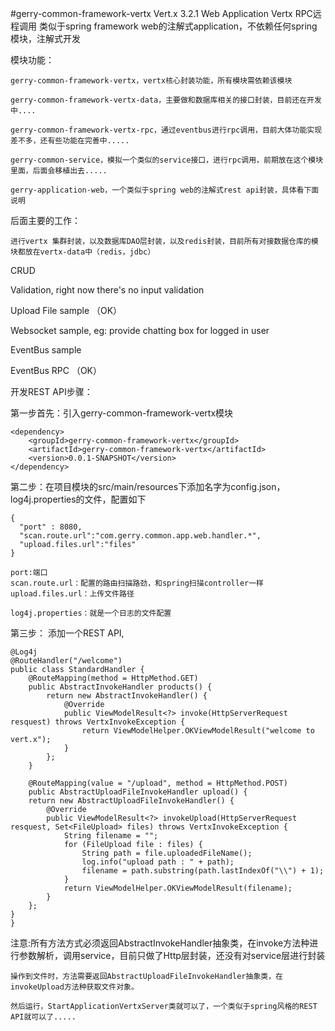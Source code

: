#gerry-common-framework-vertx
Vert.x 3.2.1 Web Application Vertx RPC远程调用
 类似于spring framework web的注解式application，不依赖任何spring模块，注解式开发
 
 
 模块功能：
 
 	gerry-common-framework-vertx，vertx核心封装功能，所有模块需依赖该模块
 	
 	gerry-common-framework-vertx-data，主要做和数据库相关的接口封装，目前还在开发中....
 	
 	gerry-common-framework-vertx-rpc，通过eventbus进行rpc调用，目前大体功能实现差不多，还有些功能在完善中.....
 	
 	gerry-common-service，模拟一个类似的service接口，进行rpc调用，前期放在这个模块里面，后面会移植出去.....
 	
 	gerry-application-web，一个类似于spring web的注解式rest api封装，具体看下面说明
 	
 后面主要的工作：
 
 	进行vertx 集群封装，以及数据库DAO层封装，以及redis封装，目前所有对接数据仓库的模块都放在vertx-data中（redis，jdbc）
 
 CRUD
 
 Validation, right now there's no input validation
 
 Upload File sample （OK）
 
 Websocket sample, eg: provide chatting box for logged in user
 
 EventBus sample
 
 EventBus RPC （OK）

开发REST API步骤：
    
  第一步首先：引入gerry-common-framework-vertx模块
    
    <dependency>
  		<groupId>gerry-common-framework-vertx</groupId>
  		<artifactId>gerry-common-framework-vertx</artifactId>
  		<version>0.0.1-SNAPSHOT</version>
  	</dependency>
  	
  第二步：在项目模块的src/main/resources下添加名字为config.json，log4j.properties的文件，配置如下
  	
    {
      "port" : 8080,
      "scan.route.url":"com.gerry.common.app.web.handler.*",
      "upload.files.url":"files"
    }
    
    port:端口
    scan.route.url：配置的路由扫描路劲，和spring扫描controller一样
    upload.files.url：上传文件路径
    
    log4j.properties：就是一个日志的文件配置
    
  第三步： 添加一个REST API,
    
    
    @Log4j
    @RouteHandler("/welcome")
    public class StandardHandler {
    	@RouteMapping(method = HttpMethod.GET)
    	public AbstractInvokeHandler products() {
    		return new AbstractInvokeHandler() {
    			@Override
    			public ViewModelResult<?> invoke(HttpServerRequest resquest) throws VertxInvokeException {
    				return ViewModelHelper.OKViewModelResult("welcome to vert.x");
    			}
    		};
    	}
    	
    	@RouteMapping(value = "/upload", method = HttpMethod.POST)
	    public AbstractUploadFileInvokeHandler upload() {
		return new AbstractUploadFileInvokeHandler() {
			@Override
			public ViewModelResult<?> invokeUpload(HttpServerRequest resquest, Set<FileUpload> files) throws VertxInvokeException {
				String filename = "";
				for (FileUpload file : files) {
					String path = file.uploadedFileName();
					log.info("upload path : " + path);
					filename = path.substring(path.lastIndexOf("\\") + 1);
				}
				return ViewModelHelper.OKViewModelResult(filename);
			}
		};
	}
	}
    
  注意:所有方法方式必须返回AbstractInvokeHandler抽象类，在invoke方法种进行参数解析，调用service，目前只做了Http层封装，还没有对service层进行封装
    
    操作到文件时，方法需要返回AbstractUploadFileInvokeHandler抽象类，在invokeUpload方法种获取文件对象。
    
    然后运行，StartApplicationVertxServer类就可以了，一个类似于spring风格的REST API就可以了.....

